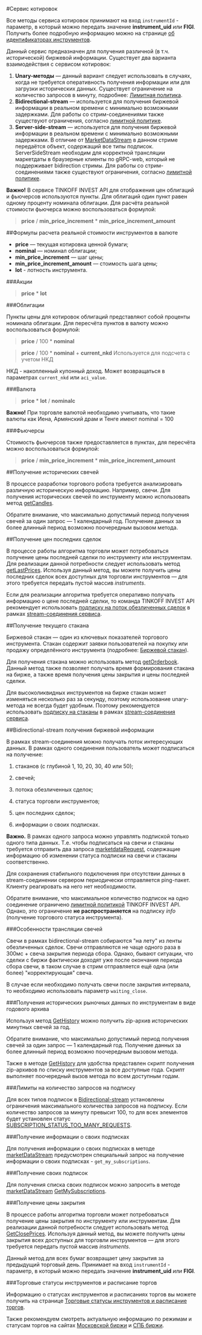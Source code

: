 #Сервис котировок

Все методы сервиса котировок принимают на вход `instrumentId` - параметр, в который можно передать значение **instrument_uid** *или* **FIGI**.
Получить более подробную информацию можно на странице [об идентификаторах инструментов](/investAPI/faq_identification/).

Данный сервис предназначен для получения различной (в т.ч. исторической) биржевой информации. 
Существует два варианта взаимодействия с сервисом котировок: 

1. **Unary-методы** — данный вариант следует использовать в случаях, когда не требуется оперативность получения
информации или для загрузки исторических данных. Существует ограничение на количество запросов в минуту,
подробнее: [Лимитная политика](/investAPI/limits).
2. **Bidirectional-stream** — используется для получения биржевой информации в реальном времени с минимально 
возможными задержками. Для работы со стрим-соединениями также существуют ограничения, согласно [лимитной политике](/investAPI/limits).
3. **Server-side-stream** — используется для получения биржевой информации в реальном времени с минимально
   возможными задержками. В отличие от [MarketDataStream]((/investAPI/marketdata#marketdatastream)) в данном стриме передаётся объект, содержащий все типы подписок.
   ServerSideStream необходим для корректной трансляции маркетдаты в браузерные клиенты по gRPC-web, который не поддерживает bidirection стримы.
Для работы со стрим-соединениями также существуют ограничения, согласно [лимитной политике](/investAPI/limits).


**Важно!** В сервисе TINKOFF INVEST API для отображения цен облигаций и фьючерсов используются пункты.
Для облигаций один пункт равен одному проценту номинала облигации.
Для расчёта реальной стоимости фьючерса можно воспользоваться формулой:

> **price** / **min_price_increment** * **min_price_increment_amount**


##Формулы расчета реальной стоимости инструментов в валюте

* **price** — текущая котировка ценной бумаги;
* **nominal** — номинал облигации;
* **min_price_increment** — шаг цены;
* **min_price_increment_amount** — стоимость шага цены;
* **lot** - лотность инструмента.

###Акции

> **price** * **lot**

###Облигации

Пункты цены для котировок облигаций представляют собой проценты номинала облигации. Для пересчёта пунктов
в валюту можно воспользоваться формулой:

> **price** / 100 * **nominal**

> **price** / 100 * **nominal** + **current_nkd**     Используется для подсчета с учетом НКД

НКД - накопленный купонный доход. Может возвращаться в параметрах `current_nkd` или `aci_value`. 

###Валюта

> **price** * **lot** / **nominalc**

**Важно!** При торговле валютой необходимо учитывать, что такие валюты как Иена, Армянский драм и Тенге имеют nominal = 100

###Фьючерсы

Стоимость фьючерсов также предоставляется в пунктах, для пересчёта можно воспользоваться формулой:

> **price** / **min_price_increment** * **min_price_increment_amount**

##Получение исторических свечей

В процессе разработки торгового робота требуется анализировать различную историческую информацию. Например,
свечи. Для получения исторических свечей по инструменту можно использовать метод [getCandles](/investAPI/marketdata#getcandles).

Обратите внимание, что максимально допустимый период получения свечей за один запрос — 1 календарный год. 
Получение данных за более длинный период возможно поочередным вызовом метода. 

##Получение цен последних сделок

В процессе работы алгоритма торговли может потребоваться получение цены последней сделки по инструменту или
инструментам. Для реализации данной потребности следует использовать метод [getLastPrices](/investAPI/marketdata#getlastprices).
Используя данный метод, вы можете получить цены последних сделок всех доступных для торговли инструментов — для 
этого требуется передать пустой массив *instruments*.

Если для реализации алгоритма требуется оперативно получать информацию о цене последней сделки, то команда
TINKOFF INVEST API рекомендует использовать [подписку на поток обезличенных сделок](/investAPI/marketdata#subscribetradesrequest) 
в рамках [stream-соединения сервиса](/investAPI/marketdata#marketdatastream).

##Получение текущего стакана

Биржевой стакан — один из ключевых показателей торгового инструмента. Стакан содержит заявки пользователей
на покупку или продажу определённого инструмента (подробнее: [Биржевой стакан](https://www.tinkoff.ru/invest/account/help/trade-on-bs/bids/#q13)).

Для получения стакана можно использовать метод [getOrderbook](/investAPI/marketdata#getorderbook). 
Данный метод также позволяет получать время формирования стакана на бирже, а также время получения цены закрытия и цены последней сделки.

Для высоколиквидных инструментов на бирже стакан может изменяться несколько раз за секунду, поэтому 
использование unary-метода не всегда будет удобным. Поэтому рекомендуется использовать 
[подписку на стаканы](/investAPI/marketdata#subscribeorderbookrequest) в рамках 
[stream-соединения сервиса](/investAPI/marketdata#marketdatastream).

<a name="stream"></a>

##Bidirectional-stream получения биржевой информации

В рамках stream-соединения можно получать поток интересующих данных. В рамках одного соединения пользователь
может подписаться на получение:

1. стаканов (с глубиной 1, 10, 20, 30, 40 или 50); 

2. свечей; 

3. потока обезличенных сделок; 

4. статуса торговли инструментов;

5. цен последних сделок;

6. информации о своих подписках.

**Важно.** В рамках одного запроса можно управлять подпиской только одного типа данных. Т.е. чтобы подписаться на свечи 
и стаканы требуется отправить два запроса [marketdataRequest](/investAPI/marketdata#marketdatarequest), 
содержащие информацию об изменении статуса подписки на свечи и стаканы соответственно. 

Для сохранения стабильного подключения при отсутствии данных в stream-соединении сервером периодически
отправляется ping-пакет. Клиенту реагировать на него нет необходимости.

Обратите внимание, что максимальное количество подписок на одно соединение ограничено [лимитной политикой](/investAPI/limits/) 
TINKOFF INVEST API. Однако, это ограничение **не распространяется** на подписку *info* (получение торгового
статуса инструмента).

###Особенности трансляции свечей

Свечи в рамках bidirectional-stream собираются "на лету" из ленты обезличенных сделок. Свечи отправляются не чаще
одного раза в 300мс + свеча закрытия периода сбора. Однако, бывают ситуации, что сделки с биржи фактически
доходят уже после окончания периода сбора свечи, в таком случае в стрим отправляется ещё одна (или более) 
"корректирующая" свеча. 

В случае если необходимо получать свечи после закрытия интервала, то необходимо использовать параметр `waiting_close`.

###Получения исторических рыночных данных по инструментам в виде годового архива

Используя метод [GetHistory](/investAPI/get_history) можно получить zip-архив исторических минутных свечей за год.

Обратите внимание, что максимально допустимый период получения свечей за один запрос — 1 календарный год.
Получение данных за более длинный период возможно поочередным вызовом метода. 

Также в методе [GetHistory](/investAPI/get_history) для удобства представлен скрипт получения zip-архивов по списку инструментов за все доступные года.
Скрипт выполняет поочередный вызов метода по всем доступным годам.

###Лимиты на количество запросов на подписку

Для всех типов подписок в [Bidirectional-stream](/investAPI/marketdata/#marketdatastream) установлены ограничения максимального количества запросов на подписку. 
Если количество запросов за минуту превысит 100, то для всех элементов будет установлен статус [SUBSCRIPTION_STATUS_TOO_MANY_REQUESTS](/investAPI/marketdata/#subscriptionstatus).

###Получение информации о своих подписках

Для получения информации о своих подписках в методе [marketDataStream](/investAPI/marketdata/#marketdatastream) предусмотрен специальный запрос на получение информации о своих подписках - `get_my_subscriptions`.

###Получение своих подписок

Для получения списка своих подписок можно запросить в методе [marketDataStream](/investAPI/marketdata/#marketdatastream) [GetMySubscriptions](/investAPI/marketdata/#getmysubscriptions).

###Получение цены закрытия

В процессе работы алгоритма торговли может потребоваться получение цены закрытия по инструменту или
инструментам. Для реализации данной потребности следует использовать метод [GetClosePrices](/investAPI/marketdata/#getcloseprices).
Используя данный метод, вы можете получить цены закрытия всех доступных для торговли инструментов — для
этого требуется передать пустой массив *instruments*.

Данный метод для всех бумаг возвращает цену закрытия за предыдущий торговый день.
Принимает на вход `instrumentId` - параметр, в который можно передать значение **instrument_uid** *или* **FIGI**. 


###Торговые статусы инструментов и расписание торгов

Информацию о статусах инструментов и расписаниях торгов вы можете получить на странице [Торговые статусы инструментов и расписание торгов](https://tinkoff.github.io/investAPI/faq_trading_status/).

Также рекомендуем смотреть актуальную информацию по режимам и статусам торгов на сайтах [Московской биржи](https://www.moex.com/) и [СПБ биржи](https://spbexchange.ru/). 

